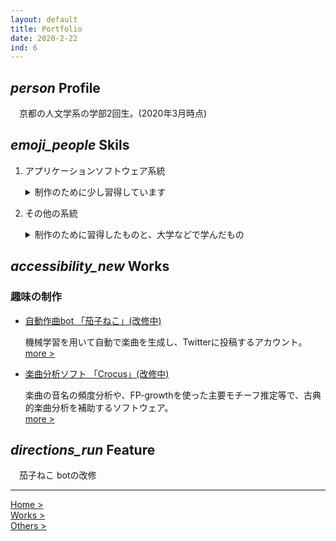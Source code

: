 ```yaml
---
layout: default
title: Portfolio
date: 2020-2-22
ind: 6
---
```


## <i class="material-icons mdc-list-item__graphic" aria-hidden="true">person</i> Profile

　京都の人文学系の学部2回生。(2020年3月時点)

## <i class="material-icons mdc-list-item__graphic" aria-hidden="true">emoji_people</i> Skils

1. アプリケーションソフトウェア系統

    <details><summary>制作のために少し習得しています</summary><div>

    <ul><li>制作環境の扱い</li>
    <table>
      <tr><td>OS</td><td>Windows, ubuntu</td></tr>
      <tr><td>App</td><td>DAW, Vocaloid, Git, Elan, Praat, Unity など</td></tr>
      <tr><td>言語 他</td><td>Python, c/c++, R, javascript, Markup, (SQL, java, php)</td></tr>
    </table>
    </ul>

    </div></details>

2. その他の系統

    <details><summary>制作のために習得したものと、大学などで学んだもの</summary><div>

    <ul><li>人文・芸術</li>
    <table>
      <tr><td>音楽</td><td>楽曲分析, (作曲, 楽譜浄書)</td></tr>
    </table>
    </ul>

    </div></details>

## <i class="material-icons mdc-list-item__graphic" aria-hidden="true">accessibility_new</i> Works

### 趣味の制作

- [自動作曲bot 「茄子ねこ」(改修中)](https://twitter.com/cc_99_ff)

    機械学習を用いて自動で楽曲を生成し、Twitterに投稿するアカウント。  
    [more >](https://nakashimas.github.io/docs/works/nasnecobot.html)

- [楽曲分析ソフト 「Crocus」(改修中)](https://github.com/nasneco/Crocus)

    楽曲の音名の頻度分析や、FP-growthを使った主要モチーフ推定等で、古典的楽曲分析を補助するソフトウェア。  
    [more >](https://nakashimas.github.io/docs/works/crocus.html)

## <i class="material-icons mdc-list-item__graphic" aria-hidden="true">directions_run</i> Feature

　茄子ねこ botの改修

<hr>

[Home >](https://nakashimas.github.io/index.html)  
[Works >](https://nakashimas.github.io/docs/others/others.html)  
[Others >](https://nakashimas.github.io/docs/others/others.html)
